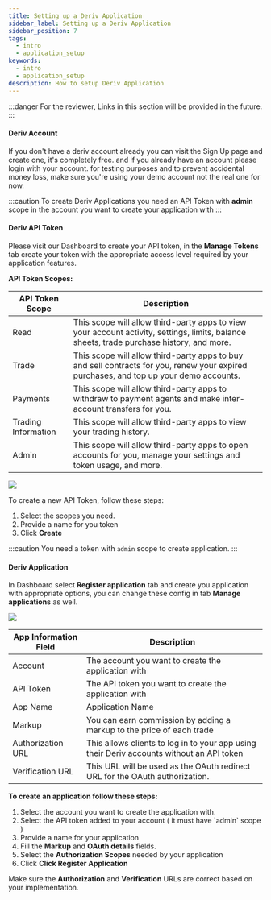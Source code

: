 ```yaml
---
title: Setting up a Deriv Application
sidebar_label: Setting up a Deriv Application
sidebar_position: 7
tags:
  - intro
  - application_setup
keywords:
  - intro
  - application_setup
description: How to setup Deriv Application
---
```

:::danger
For the reviewer, Links in this section will be provided in the future.
:::

#### Deriv Account

If you don't have a deriv account already you can visit the Sign Up page and create one, it's completely free. and if you already have an account please login with your account. for testing purposes and to prevent accidental money loss, make sure you're using your demo account not the real one for now.

:::caution
To create Deriv Applications you need an API Token with **admin** scope in the account you want to create your application with
:::

#### Deriv API Token

Please visit our Dashboard to create your API token, in the **Manage Tokens** tab create your token with the appropriate access level required by your application features.

**API Token Scopes:**

| API Token Scope     | Description                                                                                                                               |
| ------------------- | ----------------------------------------------------------------------------------------------------------------------------------------- |
| Read                | This scope will allow third-party apps to view your account activity, settings, limits, balance sheets, trade purchase history, and more. |
| Trade               | This scope will allow third-party apps to buy and sell contracts for you, renew your expired purchases, and top up your demo accounts.    |
| Payments            | This scope will allow third-party apps to withdraw to payment agents and make inter-account transfers for you.                            |
| Trading Information | This scope will allow third-party apps to view your trading history.                                                                      |
| Admin               | This scope will allow third-party apps to open accounts for you, manage your settings and token usage, and more.                          |

![](/img/token_api.png)

To create a new API Token, follow these steps:

1. Select the scopes you need.
2. Provide a name for you token
3. Click **Create**

:::caution
You need a token with `admin` scope to create application.
:::

#### Deriv Application

In Dashboard select **Register application** tab and create you application with appropriate options, you can change these config in tab **Manage applications** as well.

![](/img/register_application.png)

| App Information Field | Description                                                                               |
| --------------------- | ----------------------------------------------------------------------------------------- |
| Account               | The account you want to create the application with                                       |
| API Token             | The API token you want to create the application with                                     |
| App Name              | Application Name                                                                          |
| Markup                | You can earn commission by adding a markup to the price of each trade                     |
| Authorization URL     | This allows clients to log in to your app using their Deriv accounts without an API token |
| Verification URL      | This URL will be used as the OAuth redirect URL for the OAuth authorization.              |



**To create an application follow these steps:**

1. Select the account you want to create the application with.
2. Select the API token added to your account ( it must have \`admin\` scope )
3. Provide a name for your application
4. Fill the **Markup** and **OAuth details** fields.
5. Select the **Authorization Scopes** needed by your application
6. Click **Click Register Application**

Make sure the **Authorization** and **Verification** URLs are correct based on your implementation.